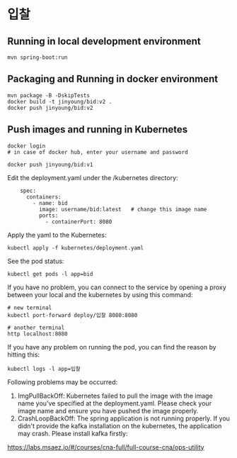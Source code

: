 # 입찰

## Running in local development environment

```
mvn spring-boot:run
```

## Packaging and Running in docker environment

```
mvn package -B -DskipTests
docker build -t jinyoung/bid:v2 .
docker push jinyoung/bid:v2
```

## Push images and running in Kubernetes

```
docker login 
# in case of docker hub, enter your username and password

docker push jinyoung/bid:v1
```

Edit the deployment.yaml under the /kubernetes directory:
```
    spec:
      containers:
        - name: bid
          image: username/bid:latest   # change this image name
          ports:
            - containerPort: 8080

```

Apply the yaml to the Kubernetes:
```
kubectl apply -f kubernetes/deployment.yaml
```

See the pod status:
```
kubectl get pods -l app=bid
```

If you have no problem, you can connect to the service by opening a proxy between your local and the kubernetes by using this command:
```
# new terminal
kubectl port-forward deploy/입찰 8080:8080

# another terminal
http localhost:8080
```

If you have any problem on running the pod, you can find the reason by hitting this:
```
kubectl logs -l app=입찰
```

Following problems may be occurred:

1. ImgPullBackOff:  Kubernetes failed to pull the image with the image name you've specified at the deployment.yaml. Please check your image name and ensure you have pushed the image properly.
1. CrashLoopBackOff: The spring application is not running properly. If you didn't provide the kafka installation on the kubernetes, the application may crash. Please install kafka firstly:

https://labs.msaez.io/#/courses/cna-full/full-course-cna/ops-utility

